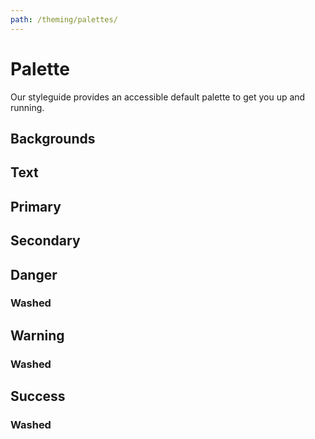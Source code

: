 ```yaml
---
path: /theming/palettes/
---
```


# Palette

Our styleguide provides an accessible default palette to get you up and running.

## Backgrounds

<backgroundcolors></backgroundcolors>

## Text

<textcolors></textcolors>

## Primary

<semanticcolor color="primary"></semanticcolor>

## Secondary

<semanticcolor color="secondary"></semanticcolor>

## Danger

<semanticcolor color="danger"></semanticcolor>

### Washed

<semanticcolor color="danger.washed"></semanticcolor>

## Warning

<semanticcolor color="warning"></semanticcolor>

### Washed

<semanticcolor color="warning.washed"></semanticcolor>

## Success

<semanticcolor color="success"></semanticcolor>

### Washed

<semanticcolor color="success.washed"></semanticcolor>
